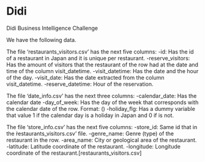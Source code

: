 # Didi
Didi Business Intelligence Challenge

We have the following data. 

The file ‘restaurants_visitors.csv’ has the next five columns:
-id: Has the id of a restaurant in Japan and it is unique per restaurant.
-reserve_visitors: Has the amount of visitors that the restaurant of the row had at the date and time of the column visit_datetime.
-visit_datetime: Has the date and the hour of the day.
-visit_date: Has the date extracted from the column visit_datetime.
-reserve_datetime: Hour of the reservation.

The file ‘date_info.csv’ has the next three columns:
-calendar_date: Has the calendar date
-day_of_week: Has the day of the week that corresponds with the calendar date of the row. Format: ()
-holiday_flg: Has a dummy variable that value 1 if the calendar day is a holiday in Japan and 0 if is not.

The file ‘store_info.csv’ has the next five columns:
-store_id: Same id that in the  ́restaurants_visitors.csv’ file. -genre_name: Genre (type) of the restaurant in the row. -area_name: City or geological area of the restaurant. -latitude: Latitude coordinate of the restaurant. -longitude: Longitude coordinate of the restaurant.[restaurants_visitors.csv]
